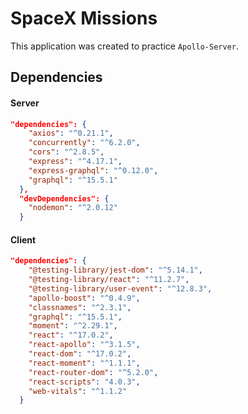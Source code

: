 # SpaceX Missions
This application was created to practice `Apollo-Server`.

## Dependencies

#### Server
```json
"dependencies": {
    "axios": "^0.21.1",
    "concurrently": "^6.2.0",
    "cors": "^2.8.5",
    "express": "^4.17.1",
    "express-graphql": "^0.12.0",
    "graphql": "^15.5.1"
  },
  "devDependencies": {
    "nodemon": "^2.0.12"
  }
```

#### Client
```json
"dependencies": {
    "@testing-library/jest-dom": "^5.14.1",
    "@testing-library/react": "^11.2.7",
    "@testing-library/user-event": "^12.8.3",
    "apollo-boost": "^0.4.9",
    "classnames": "^2.3.1",
    "graphql": "^15.5.1",
    "moment": "^2.29.1",
    "react": "^17.0.2",
    "react-apollo": "^3.1.5",
    "react-dom": "^17.0.2",
    "react-moment": "^1.1.1",
    "react-router-dom": "^5.2.0",
    "react-scripts": "4.0.3",
    "web-vitals": "^1.1.2"
  }
```
